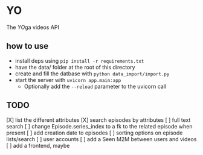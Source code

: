 # YO

The *YO*ga videos API

## how to use

- install deps using `pip install -r requirements.txt`
- have the data/ folder at the root of this directory
- create and fill the datbase with `python data_import/import.py`
- start the server with `uvicorn app.main:app`
	- Optionally add the `--reload` parameter to the uvicorn call

## TODO

[X] list the different attributes
[X] search episodes by attributes
[ ] full text search
[ ] change Episode.series_index to a fk to the related episode when present
[ ] add creation date to episodes
[ ] sorting options on episode lists/search
[ ] user accounts
[ ] add a Seen M2M between users and videos
[ ] add a frontend, maybe